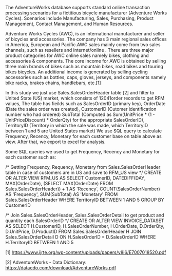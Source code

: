 The AdventureWorks database supports standard online transaction processing scenarios for a fictitious bicycle
manufacturer (Adventure Works Cycles). Scenarios include Manufacturing, Sales, Purchasing, Product Management,
Contact Management, and Human Resources.

Adventure Works Cycles (AWC), is an international
manufacturer and seller of bicycles and accessories. The company has 3 main regional sales offices in America,
European and Pacific.AWC sales mainly come from two sales channels, such as resellers and internet/online . There are
three major product categories for AWC online sales namely bikes, clothing and accessories & components. The core
income for AWC is obtained by selling three main brands of bikes such as mountain bikes, road bikes and touring bikes
bicycles. An additional income is generated by selling cycling accessories such as bottles, caps, gloves, jerseys, and
components namely bike racks, brakes chains, handlebars, etc.[1]

In this study we just use  Sales.SalesOrderHeader table [2] and filter to United State (US) market, which consists of 12041order records to get RFM values, 
The table has fieilds such as SalesOrderID (primary key), OrderDate (Date the sales order was created), CustomerID (Cutomer identification number who had ordered) 
SubTotal (Computed as Sum(UnitPrice * (1 - UnitPriceDiscount) * OrderQty) for the appropriate SalesOrderID), TerritoryID (Territory in which the sale was made, which TerritoryID between 1 and 5 are United States market)
We use SQL query to calculate Frequency, Recency, Monetary for each customer base on table above as view. After that, we export to excel for analysis.

Some SQL queries we used to get Frequency, Recency and Monetary for each customer such as:

/* Getting Frequency, Requency, Monetary from Sales.SalesOrderHeader table
in case of customers are in US  and save to RFM_US view */
CREATE OR ALTER VIEW RFM_US AS
SELECT CustomerID, DATEDIFF(DAY, MAX(OrderDate), (SELECT MAX(OrderDate) FROM Sales.SalesOrderHeader)) + 1 AS 'Recency', 
COUNT(SalesOrderNumber) AS 'Frequency', SUM(SubTotal) AS 'Monetary'
FROM Sales.SalesOrderHeader
WHERE TerritoryID BETWEEN 1 AND 5
GROUP BY CustomerID

/* Join Sales.SalesOrderHeader, Sales.SalesOrderDetail to get product and quantity  each SalesOrderID */
CREATE OR ALTER VIEW INVOICE_DATASET AS
SELECT H.CustomerID, H.SalesOrderNumber, H.OrderDate, D.OrderQty, D.UnitPrice, D.ProductID
FROM Sales.SalesOrderHeader H JOIN Sales.SalesOrderDetail D ON H.SalesOrderID = D.SalesOrderID
WHERE H.TerritoryID BETWEEN 1 AND 5

[1] https://www.ijrte.org/wp-content/uploads/papers/v8i6/E7007018520.pdf

[2] AdventureWorks - Data Dictionary: https://dataedo.com/download/AdventureWorks.pdf


